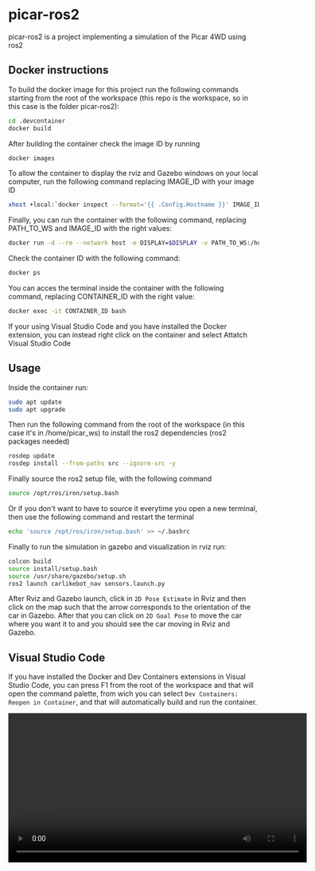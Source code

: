 # picar-ros2

picar-ros2 is a project implementing a simulation of the Picar 4WD using ros2

## Docker instructions

To build the docker image for this project run the following commands starting from the root of the workspace (this repo is the workspace, so in this case is the folder picar-ros2):

```bash
cd .devcontainer
docker build
```

After building the container check the image ID by running
```bash
docker images
```

To allow the container to display the rviz and Gazebo windows on your local computer, run the following command replacing IMAGE_ID with your image ID
```bash
xhost +local:`docker inspect --format='{{ .Config.Hostname }}' IMAGE_ID`
```

Finally, you can run the container with the following command, replacing PATH_TO_WS and IMAGE_ID with the right values:
```bash
docker run -d --rm --network host -e DISPLAY=$DISPLAY -v PATH_TO_WS:/home/picar_ws IMAGE_ID
```

Check the container ID with the following command:
```bash
docker ps
```

You can acces the terminal inside the container with the following command, replacing CONTAINER_ID with the right value:
```bash
docker exec -it CONTAINER_ID bash
```

If your using Visual Studio Code and you have installed the Docker extension, you can instead right click on the container and select Attatch Visual Studio Code

## Usage

Inside the container run:
```bash
sudo apt update
sudo apt upgrade
```

Then run the following command from the root of the workspace (in this case it's in /home/picar_ws) to install the ros2 dependencies (ros2 packages needed)
```bash
rosdep update 
rosdep install --from-paths src --ignore-src -y
```

Finally source the ros2 setup file, with the following command
```bash
source /opt/ros/iron/setup.bash
```

Or if you don't want to have to source it everytime you open a new terminal, then use the following command and restart the terminal
```bash
echo 'source /opt/ros/iron/setup.bash' >> ~/.bashrc
```

Finally to run the simulation in gazebo and visualization in rviz run:
```bash
colcon build
source install/setup.bash
source /usr/share/gazebo/setup.sh
ros2 launch carlikebot_nav sensors.launch.py
```

After Rviz and Gazebo launch, click in ```2D Pose Estimate``` in Rviz and then click on the map such that the arrow corresponds to the orientation of the car in Gazebo. After that you can click on ```2D Goal Pose``` to move the car where you want it to and you should see the car moving in Rviz and Gazebo.

## Visual Studio Code

If you have installed the Docker and Dev Containers extensions in Visual Studio Code, you can press F1 from the root of the workspace and that will open the command palette, from wich you can select  ```Dev Containers: Reopen in Container```, and that will automatically build and run the container.

<video width="600" controls>
  <source src="./output.mp4" type="video/mp4">
</video>
